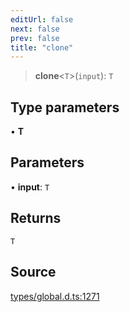 ```yaml
---
editUrl: false
next: false
prev: false
title: "clone"
---
```


> **clone**\<`T`\>(`input`): `T`

## Type parameters

• **T**

## Parameters

• **input**: `T`

## Returns

`T`

## Source

[types/global.d.ts:1271](https://github.com/algorandfoundation/tealscript/blob/18ba30a9/types/global.d.ts#L1271)
